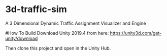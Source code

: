 # 3d-traffic-sim
A 3 Dimensional Dynamic Traffic Assignment Visualizer and Engine


#How To Build
Download Unity 2019.4 from here: https://unity3d.com/get-unity/download

Then clone this project and open in the Unity Hub.
